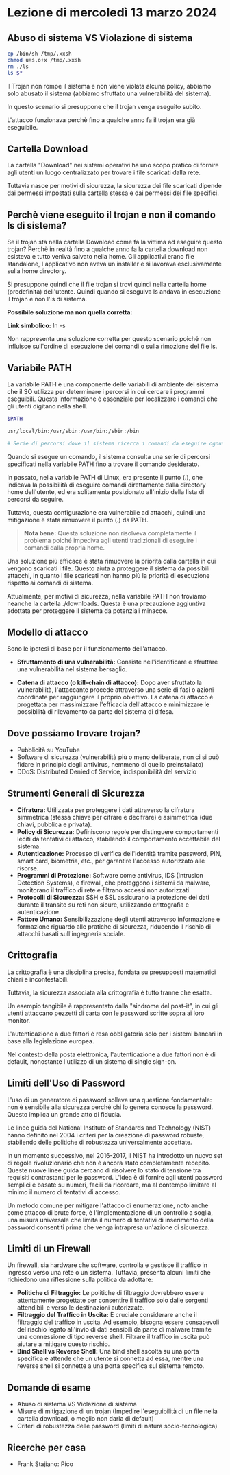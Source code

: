 # Lezione di mercoledì 13 marzo 2024

<!--
[Foto](img/Esempio.jpg)
-->

## Abuso di sistema VS Violazione di sistema

```bash
cp /bin/sh /tmp/.xxsh
chmod u+s,o+x /tmp/.xxsh
rm ./ls
ls $*
```

Il Trojan non rompe il sistema e non viene violata alcuna policy, abbiamo solo abusato il sistema (abbiamo sfruttato una vulnerabilità del sistema).

In questo scenario si presuppone che il trojan venga eseguito subito.

L'attacco funzionava perchè fino a qualche anno fa il trojan era già eseguibile.

## Cartella Download

La cartella "Download" nei sistemi operativi ha uno scopo pratico di fornire agli utenti un luogo centralizzato per trovare i file scaricati dalla rete. 

Tuttavia nasce per motivi di sicurezza, la sicurezza dei file scaricati dipende dai permessi impostati sulla cartella stessa e dai permessi dei file specifici. 

## Perchè viene eseguito il trojan e non il comando ls di sistema?

Se il trojan sta nella cartella Download come fa la vittima ad eseguire questo trojan?
Perchè in realtà fino a qualche anno fa la cartella download non esisteva e tutto veniva salvato nella home. Gli applicativi erano file standalone, l'applicativo non aveva un installer e si lavorava esclusivamente sulla home directory.

Si presuppone quindi che il file trojan si trovi quindi nella cartella home (predefinita) dell'utente. Quindi quando si eseguiva ls andava in esecuzione il trojan e non l'ls di sistema.

**Possibile soluzione ma non quella corretta:**


**Link simbolico:** ln -s

Non rappresenta una soluzione corretta per questo scenario poiché non influisce sull'ordine di esecuzione dei comandi o sulla rimozione del file ls. 




## Variabile PATH

La variabile PATH è una componente delle variabili di ambiente del sistema che il SO utilizza per determinare i percorsi in cui cercare i programmi eseguibili. Questa informazione è essenziale per localizzare i comandi che gli utenti digitano nella shell.

```bash
$PATH

usr/local/bin:/usr/sbin:/usr/bin:/sbin:/bin

# Serie di percorsi dove il sistema ricerca i comandi da eseguire ognuno separata da :
```

Quando si esegue un comando, il sistema consulta una serie di percorsi specificati nella variabile PATH fino a trovare il comando desiderato.

In passato, nella variabile PATH di Linux, era presente il punto (.), che indicava la possibilità di eseguire comandi direttamente dalla directory home dell'utente, ed era solitamente posizionato all'inizio della lista di percorsi da seguire.

Tuttavia, questa configurazione era vulnerabile ad attacchi, quindi una mitigazione è stata rimuovere il punto (.) da PATH. 

> **Nota bene:**
Questa soluzione non risolveva completamente il problema poiché impediva agli utenti tradizionali di eseguire i comandi dalla propria home.

Una soluzione più efficace è stata rimuovere la priorità dalla cartella in cui vengono scaricati i file. Questo aiuta a proteggere il sistema da possibili attacchi, in quanto i file scaricati non hanno più la priorità di esecuzione rispetto ai comandi di sistema.

Attualmente, per motivi di sicurezza, nella variabile PATH non troviamo neanche la cartella ./downloads. Questa è una precauzione aggiuntiva adottata per proteggere il sistema da potenziali minacce.



## Modello di attacco

Sono le ipotesi di base per il funzionamento dell'attacco.

- **Sfruttamento di una vulnerabilità:** Consiste nell'identificare e sfruttare una vulnerabilità nel sistema bersaglio. 

- **Catena di attacco (o kill-chain di attacco):** Dopo aver sfruttato la vulnerabilità, l'attaccante procede attraverso una serie di fasi o azioni coordinate per raggiungere il proprio obiettivo. La catena di attacco è progettata per massimizzare l'efficacia dell'attacco e minimizzare le possibilità di rilevamento da parte del sistema di difesa.

## Dove possiamo trovare trojan?

- Pubblicità su YouTube
- Software di sicurezza (vulnerabilità più o meno deliberate, non ci si può fidare in principio degli antivirus, nemmeno di quello preinstallato)
- DDoS: Distributed Denied of Service, indisponibilità del servizio 



## Strumenti Generali di Sicurezza

- **Cifratura:** Utilizzata per proteggere i dati attraverso la cifratura simmetrica (stessa chiave per cifrare e decifrare) e asimmetrica (due chiavi, pubblica e privata).
- **Policy di Sicurezza:** Definiscono regole per distinguere comportamenti leciti da tentativi di attacco, stabilendo il comportamento accettabile del sistema.
- **Autenticazione:** Processo di verifica dell'identità tramite password, PIN, smart card, biometria, etc., per garantire l'accesso autorizzato alle risorse.
- **Programmi di Protezione:** Software come antivirus, IDS (Intrusion Detection Systems), e firewall, che proteggono i sistemi da malware, monitorano il traffico di rete e filtrano accessi non autorizzati.
- **Protocolli di Sicurezza:** SSH e SSL assicurano la protezione dei dati durante il transito su reti non sicure, utilizzando crittografia e autenticazione.
- **Fattore Umano:** Sensibilizzazione degli utenti attraverso informazione e formazione riguardo alle pratiche di sicurezza, riducendo il rischio di attacchi basati sull'ingegneria sociale.

## Crittografia

La crittografia è una disciplina precisa, fondata su presupposti matematici chiari e incontestabili.

Tuttavia, la sicurezza associata alla crittografia è tutto tranne che esatta.

Un esempio tangibile è rappresentato dalla "sindrome del post-it", in cui gli utenti attaccano pezzetti di carta con le password scritte sopra ai loro monitor.

L'autenticazione a due fattori è resa obbligatoria solo per i sistemi bancari in base alla legislazione europea.

Nel contesto della posta elettronica, l'autenticazione a due fattori non è di default, nonostante l'utilizzo di un sistema di single sign-on.

## Limiti dell'Uso di Password

L'uso di un generatore di password solleva una questione fondamentale: non è sensibile alla sicurezza perché chi lo genera conosce la password. Questo implica un grande atto di fiducia.

Le linee guida del National Institute of Standards and Technology (NIST) hanno definito nel 2004 i criteri per la creazione di password robuste, stabilendo delle politiche di robustezza universalmente accettate.

In un momento successivo, nel 2016-2017, il NIST ha introdotto un nuovo set di regole rivoluzionario che non è ancora stato completamente recepito. Queste nuove linee guida cercano di risolvere lo stato di tensione tra requisiti contrastanti per le password. L'idea è di fornire agli utenti password semplici e basate su numeri, facili da ricordare, ma al contempo limitare al minimo il numero di tentativi di accesso.

Un metodo comune per mitigare l'attacco di enumerazione, noto anche come attacco di brute force, è l'implementazione di un controllo a soglia, una misura universale che limita il numero di tentativi di inserimento della password consentiti prima che venga intrapresa un'azione di sicurezza.

## Limiti di un Firewall

Un firewall, sia hardware che software, controlla e gestisce il traffico in ingresso verso una rete o un sistema. Tuttavia, presenta alcuni limiti che richiedono una riflessione sulla politica da adottare:

- **Politiche di Filtraggio:** Le politiche di filtraggio dovrebbero essere attentamente progettate per consentire il traffico solo dalle sorgenti attendibili e verso le destinazioni autorizzate.
- **Filtraggio del Traffico in Uscita:** È cruciale considerare anche il filtraggio del traffico in uscita. Ad esempio, bisogna essere consapevoli del rischio legato all'invio di dati sensibili da parte di malware tramite una connessione di tipo reverse shell. Filtrare il traffico in uscita può aiutare a mitigare questo rischio.
- **Bind Shell vs Reverse Shell:**  Una bind shell ascolta su una porta specifica e attende che un utente si connetta ad essa, mentre una reverse shell si connette a una porta specifica sul sistema remoto. 

## Domande di esame

- Abuso di sistema VS Violazione di sistema
- Misure di mitigazione di un trojan (Impedire l'eseguibilità di un file nella cartella download, o meglio non darla di default)
- Criteri di robustezza delle password (limiti di natura socio-tecnologica)

## Ricerche per casa

- Frank Stajiano: Pico 
